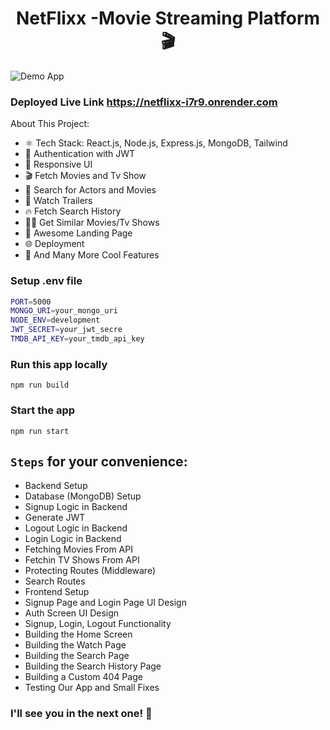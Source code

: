 
<h1 align="center">NetFlixx -Movie Streaming Platform 🎬</h1>

![Demo App](/frontend/public/screenshot-for-readme.png)
### Deployed Live Link https://netflixx-i7r9.onrender.com
About This Project:

-   ⚛️ Tech Stack: React.js, Node.js, Express.js, MongoDB, Tailwind
-   🔐 Authentication with JWT
-   📱 Responsive UI
-   🎬 Fetch Movies and Tv Show
-   🔎 Search for Actors and Movies
-   🎥 Watch Trailers
-   🔥 Fetch Search History
-   🐱‍👤 Get Similar Movies/Tv Shows
-   💙 Awesome Landing Page
-   🌐 Deployment
-   🚀 And Many More Cool Features


### Setup .env file

```bash
PORT=5000
MONGO_URI=your_mongo_uri
NODE_ENV=development
JWT_SECRET=your_jwt_secre
TMDB_API_KEY=your_tmdb_api_key
```

### Run this app locally

```shell
npm run build
```

### Start the app

```shell
npm run start
```

## `Steps` for your convenience:

-   Backend Setup
-   Database (MongoDB) Setup
-   Signup Logic in Backend
-   Generate JWT
-   Logout Logic in Backend
-   Login Logic in Backend
-   Fetching Movies From API
-   Fetchin TV Shows From API
-   Protecting Routes (Middleware)
-   Search Routes
-   Frontend Setup
-   Signup Page and Login Page UI Design
-   Auth Screen UI Design
-   Signup, Login, Logout Functionality
-   Building the Home Screen
-   Building the Watch Page
-   Building the Search Page
-   Building the Search History Page
-   Building a Custom 404 Page
-   Testing Our App and Small Fixes
  
### I'll see you in the next one! 🚀
